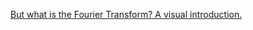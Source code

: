[But what is the Fourier Transform? A visual introduction.](https://www.youtube.com/watch?v=spUNpyF58BY)

